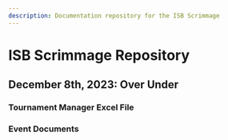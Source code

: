 ```yaml
---
description: Documentation repository for the ISB Scrimmage
---
```


# ISB Scrimmage Repository

## December 8th, 2023: Over Under



### Tournament Manager Excel File



### Event Documents
